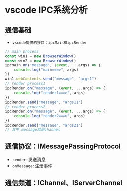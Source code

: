 # vscode IPC系统分析
## 通信基础
* `vscode提供的接口：ipcMain和ipcRender`
```js
// main process
const win1 = new BrowserWindow()
const win2 = new BrowserWindow()
ipcMain.on("message", (event, ...args) => {
    console.log("main===>", args)
})
win1.webContents.send("message", "args1")
// render process1
ipcRender.on("message", (event, ...args) => {
    console.log("render1===>", args)
})
ipcRender.send("message", "args11")
// render process2
ipcRender.on("message", (event, ...args) => {
    console.log("render2===>", args)
})
ipcRender.send("message", "args21")
// 其中,message就是channel
```
## 通信协议：IMessagePassingProtocol
* `sender:`发送消息
* `onMessage:`注册事件
## 通信频道：IChannel、IServerChannel

